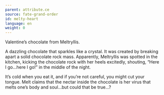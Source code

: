 ```yaml
---
parent: attribute.ce
source: fate-grand-order
id: melty-heart
language: en
weight: 0
---
```


Valentine’s chocolate from Meltryllis.

A dazzling chocolate that sparkles like a crystal.
It was created by breaking apart a solid chocolate rock mass.
Apparently, Meltryllis was spotted in the kitchen, kicking the chocolate rock with her heels excitedly, shouting, “Here I go…here I go!” in the middle of the night.

It’s cold when you eat it, and if you’re not careful, you might cut your tongue.
Melt claims that the nectar inside the chocolate is her virus that melts one’s body and soul…but could that be true…?
